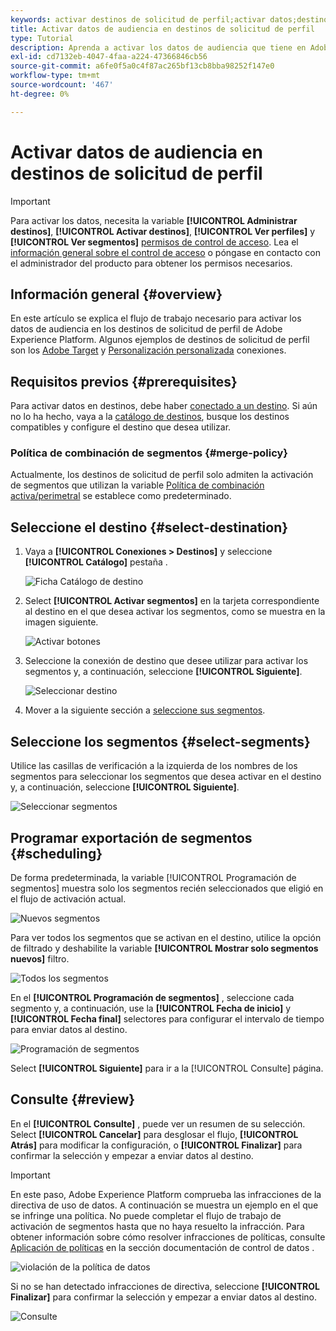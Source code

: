 ```yaml
---
keywords: activar destinos de solicitud de perfil;activar datos;destinos de solicitud de perfil
title: Activar datos de audiencia en destinos de solicitud de perfil
type: Tutorial
description: Aprenda a activar los datos de audiencia que tiene en Adobe Experience Platform asignando segmentos a destinos de solicitud de perfil.
exl-id: cd7132eb-4047-4faa-a224-47366846cb56
source-git-commit: a6fe0f5a0c4f87ac265bf13cb8bba98252f147e0
workflow-type: tm+mt
source-wordcount: '467'
ht-degree: 0%

---
```


# Activar datos de audiencia en destinos de solicitud de perfil

>[!IMPORTANT]
> 
>Para activar los datos, necesita la variable **[!UICONTROL Administrar destinos]**, **[!UICONTROL Activar destinos]**, **[!UICONTROL Ver perfiles]** y **[!UICONTROL Ver segmentos]** [permisos de control de acceso](/help/access-control/home.md#permissions). Lea el [información general sobre el control de acceso](/help/access-control/ui/overview.md) o póngase en contacto con el administrador del producto para obtener los permisos necesarios.

## Información general {#overview}

En este artículo se explica el flujo de trabajo necesario para activar los datos de audiencia en los destinos de solicitud de perfil de Adobe Experience Platform. Algunos ejemplos de destinos de solicitud de perfil son los [Adobe Target](../../destinations/catalog/personalization/adobe-target-connection.md) y [Personalización personalizada](../../destinations/catalog/personalization/custom-personalization.md) conexiones.

## Requisitos previos {#prerequisites}

Para activar datos en destinos, debe haber [conectado a un destino](./connect-destination.md). Si aún no lo ha hecho, vaya a la [catálogo de destinos](../catalog/overview.md), busque los destinos compatibles y configure el destino que desea utilizar.

### Política de combinación de segmentos {#merge-policy}

Actualmente, los destinos de solicitud de perfil solo admiten la activación de segmentos que utilizan la variable [Política de combinación activa/perimetral](../../segmentation/ui/segment-builder.md#merge-policies) se establece como predeterminado.

## Seleccione el destino {#select-destination}

1. Vaya a **[!UICONTROL Conexiones > Destinos]** y seleccione **[!UICONTROL Catálogo]** pestaña .

   ![Ficha Catálogo de destino](../assets/ui/activate-segment-streaming-destinations/catalog-tab.png)

1. Select **[!UICONTROL Activar segmentos]** en la tarjeta correspondiente al destino en el que desea activar los segmentos, como se muestra en la imagen siguiente.

   ![Activar botones](../assets/ui/activate-profile-request-destinations/activate-segments-button.png)

1. Seleccione la conexión de destino que desee utilizar para activar los segmentos y, a continuación, seleccione **[!UICONTROL Siguiente]**.

   ![Seleccionar destino](../assets/ui/activate-profile-request-destinations/select-destination.png)

1. Mover a la siguiente sección a [seleccione sus segmentos](#select-segments).

## Seleccione los segmentos {#select-segments}

Utilice las casillas de verificación a la izquierda de los nombres de los segmentos para seleccionar los segmentos que desea activar en el destino y, a continuación, seleccione **[!UICONTROL Siguiente]**.

![Seleccionar segmentos](../assets/ui/activate-profile-request-destinations/select-segments.png)

## Programar exportación de segmentos {#scheduling}

De forma predeterminada, la variable [!UICONTROL Programación de segmentos] muestra solo los segmentos recién seleccionados que eligió en el flujo de activación actual.

![Nuevos segmentos](../assets/ui/activate-profile-request-destinations/new-segments.png)

Para ver todos los segmentos que se activan en el destino, utilice la opción de filtrado y deshabilite la variable **[!UICONTROL Mostrar solo segmentos nuevos]** filtro.

![Todos los segmentos](../assets/ui/activate-profile-request-destinations/all-segments.png)

En el **[!UICONTROL Programación de segmentos]** , seleccione cada segmento y, a continuación, use la **[!UICONTROL Fecha de inicio]** y **[!UICONTROL Fecha final]** selectores para configurar el intervalo de tiempo para enviar datos al destino.

![Programación de segmentos](../assets/ui/activate-profile-request-destinations/segment-schedule.png)

Select **[!UICONTROL Siguiente]** para ir a la [!UICONTROL Consulte] página.

## Consulte {#review}

En el **[!UICONTROL Consulte]** , puede ver un resumen de su selección. Select **[!UICONTROL Cancelar]** para desglosar el flujo, **[!UICONTROL Atrás]** para modificar la configuración, o **[!UICONTROL Finalizar]** para confirmar la selección y empezar a enviar datos al destino.

>[!IMPORTANT]
>
>En este paso, Adobe Experience Platform comprueba las infracciones de la directiva de uso de datos. A continuación se muestra un ejemplo en el que se infringe una política. No puede completar el flujo de trabajo de activación de segmentos hasta que no haya resuelto la infracción. Para obtener información sobre cómo resolver infracciones de políticas, consulte [Aplicación de políticas](../../rtcdp/privacy/data-governance-overview.md#enforcement) en la sección documentación de control de datos .

![violación de la política de datos](../assets/common/data-policy-violation.png)

Si no se han detectado infracciones de directiva, seleccione **[!UICONTROL Finalizar]** para confirmar la selección y empezar a enviar datos al destino.

![Consulte](../assets/ui/activate-profile-request-destinations/review.png)

<!--

Commenting out this part since destination monitoring is not available currently for the Adobe Target and Custom Personalization destinations.

## Verify segment activation {#verify}

Check the [destination monitoring documentation](../../dataflows/ui/monitor-destinations.md) for detailed information on how to monitor the flow of data to your destinations.

-->